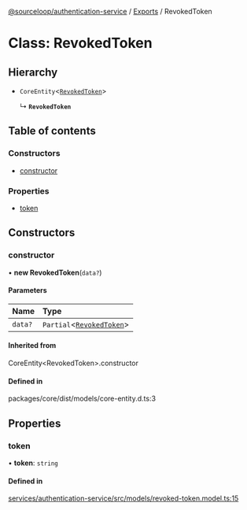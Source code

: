 [@sourceloop/authentication-service](../README.md) / [Exports](../modules.md) / RevokedToken

# Class: RevokedToken

## Hierarchy

- `CoreEntity`<[`RevokedToken`](RevokedToken.md)\>

  ↳ **`RevokedToken`**

## Table of contents

### Constructors

- [constructor](RevokedToken.md#constructor)

### Properties

- [token](RevokedToken.md#token)

## Constructors

### constructor

• **new RevokedToken**(`data?`)

#### Parameters

| Name | Type |
| :------ | :------ |
| `data?` | `Partial`<[`RevokedToken`](RevokedToken.md)\> |

#### Inherited from

CoreEntity<RevokedToken\>.constructor

#### Defined in

packages/core/dist/models/core-entity.d.ts:3

## Properties

### token

• **token**: `string`

#### Defined in

[services/authentication-service/src/models/revoked-token.model.ts:15](https://github.com/sourcefuse/loopback4-microservice-catalog/blob/93a7f917/services/authentication-service/src/models/revoked-token.model.ts#L15)
